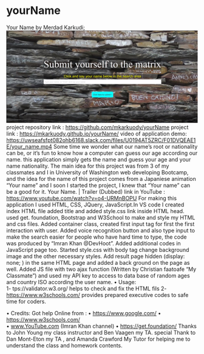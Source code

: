 # yourName
Your Name by Merdad Karkudi;
<img src="Your%20Name.jpg">
project repository link : https://github.com/mkarkuody/yourName
project link : https://mkarkuody.github.io/yourName/
video of application demo: https://uwseafsfpt082ohb6168.slack.com/files/U0194AT5ZRC/F01DVQEAE1E/your_name.mp4
Some time we wonder what our name’s root or nationality can be, or it’s fun to know how a computer can guess our age according our name. this application simply gets the name and guess your age and your name nationality.
The main idea for this project was from 3 of my classmates and I in University of Washington web developing Bootcamp, and the idea for the name of this project comes from a Japaniese animation “Your name” and I soon I started the project, I knew that “Your name”  can be a good for it.
Your Name. | Trailer (Dubbed) link  in YouTube : https://www.youtube.com/watch?v=o4-URMnBOPU
 For making this application I used HTML, CSS, JQuery, JavaScript.In VS code I created index HTML file added title and added style.css link inside HTML head. used get. foundation, Bootstrap and  W3School to make and style my HTML and css files.
Added container class, created first input tag for first the first interaction with user. 
Added voice recognition button and also type input to make the search easier for people who have hard time to type, the code was produced by “Imran Khan @DevHoot”. Added additional codes in JavaScript page too.
Started style.css with body tag change background image and the other necessary styles.
Add result page hidden (display: none; ) in the same HTML page and added a back ground on the page as well.
Added JS file with two ajax function (Written by Christian faatoafe “My Classmate”) and used my API key to access to data base of random ages and country ISO according the user name.
• Usage:  
1-	tps://validator.w3.org/  helps to check and fix the HTML fils
2-	https://www.w3schools.com/ provides prepared executive codes to safe time for coders.

• Credits:
Got help Online from : 
•	https://www.google.com/
•	https://www.w3schools.com/  
•	www.YouTube.com  (Imran Khan channel)
•            https://get.foundation/
 Thanks to John Young my class instructor and Ben Vaagen my TA. special Thank to Dan Mont-Eton my TA , and Amanda Crawford My Tutor for helping me to understand the class and homework contents.
